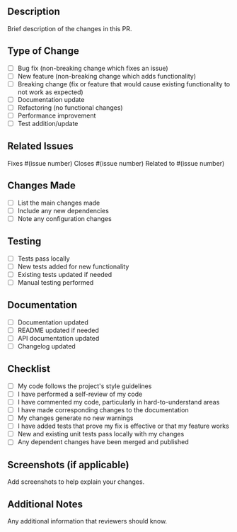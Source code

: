 ## Description

Brief description of the changes in this PR.

## Type of Change

- [ ] Bug fix (non-breaking change which fixes an issue)
- [ ] New feature (non-breaking change which adds functionality)
- [ ] Breaking change (fix or feature that would cause existing functionality to not work as expected)
- [ ] Documentation update
- [ ] Refactoring (no functional changes)
- [ ] Performance improvement
- [ ] Test addition/update

## Related Issues

Fixes #(issue number)
Closes #(issue number)
Related to #(issue number)

## Changes Made

- [ ] List the main changes made
- [ ] Include any new dependencies
- [ ] Note any configuration changes

## Testing

- [ ] Tests pass locally
- [ ] New tests added for new functionality
- [ ] Existing tests updated if needed
- [ ] Manual testing performed

## Documentation

- [ ] Documentation updated
- [ ] README updated if needed
- [ ] API documentation updated
- [ ] Changelog updated

## Checklist

- [ ] My code follows the project's style guidelines
- [ ] I have performed a self-review of my code
- [ ] I have commented my code, particularly in hard-to-understand areas
- [ ] I have made corresponding changes to the documentation
- [ ] My changes generate no new warnings
- [ ] I have added tests that prove my fix is effective or that my feature works
- [ ] New and existing unit tests pass locally with my changes
- [ ] Any dependent changes have been merged and published

## Screenshots (if applicable)

Add screenshots to help explain your changes.

## Additional Notes

Any additional information that reviewers should know.
